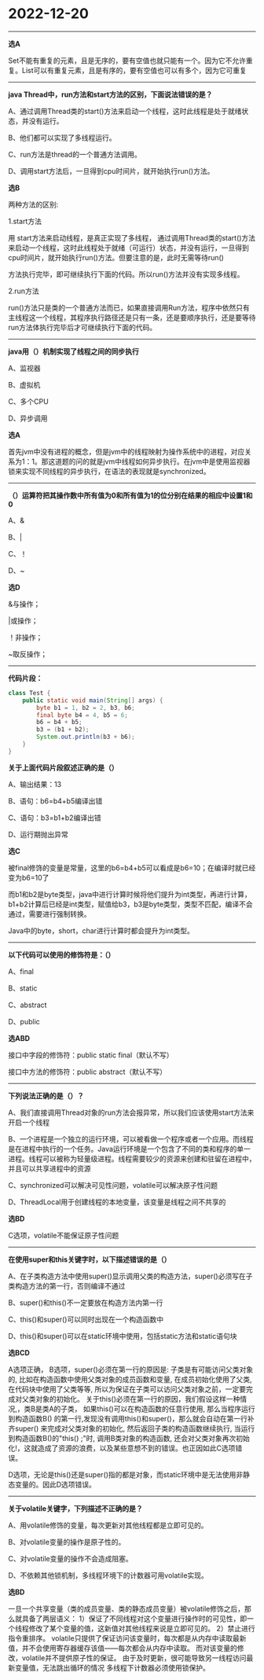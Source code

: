 # 2022-12-20

---

**选A**

Set不能有重复的元素，且是无序的，要有空值也就只能有一个。因为它不允许重复。List可以有重复元素，且是有序的，要有空值也可以有多个，因为它可重复

---

**java Thread中，run方法和start方法的区别，下面说法错误的是？**

A、通过调用Thread类的start()方法来启动一个线程，这时此线程是处于就绪状态，并没有运行。

B、他们都可以实现了多线程运行。

C、run方法是thread的一个普通方法调用。

D、调用start方法后，一旦得到cpu时间片，就开始执行run()方法。

**选B**

两种方法的区别:

1.start方法

用 start方法来启动线程，是真正实现了多线程， 通过调用Thread类的start()方法来启动一个线程，这时此线程处于就绪（可运行）状态，并没有运行，一旦得到cpu时间片，就开始执行run()方法。但要注意的是，此时无需等待run()

方法执行完毕，即可继续执行下面的代码。所以run()方法并没有实现多线程。

2.run方法

run()方法只是类的一个普通方法而已，如果直接调用Run方法，程序中依然只有主线程这一个线程，其程序执行路径还是只有一条，还是要顺序执行，还是要等待run方法体执行完毕后才可继续执行下面的代码。

---

**java用（）机制实现了线程之间的同步执行**

A、监视器

B、虚拟机

C、多个CPU

D、异步调用

**选A**

首先jvm中没有进程的概念，但是jvm中的线程映射为操作系统中的进程，对应关系为1：1。那这道题的问的就是jvm中线程如何异步执行。在jvm中是使用监视器锁来实现不同线程的异步执行，在语法的表现就是synchronized。

---

**（）运算符把其操作数中所有值为0和所有值为1的位分别在结果的相应中设置1和0**

A、&

B、|

C、！

D、~

**选D**

&与操作；

|或操作；

！非操作；

~取反操作；

---

**代码片段：**

```java
class Test {
    public static void main(String[] args) {
        byte b1 = 1, b2 = 2, b3, b6;
        final byte b4 = 4, b5 = 6;
        b6 = b4 + b5;
        b3 = (b1 + b2);
        System.out.println(b3 + b6);
    }
}
```

**关于上面代码片段叙述正确的是（）**

A、输出结果：13

B、语句：b6=b4+b5编译出错

C、语句：b3=b1+b2编译出错

D、运行期抛出异常

**选C**

被final修饰的变量是常量，这里的b6=b4+b5可以看成是b6=10；在编译时就已经变为b6=10了

而b1和b2是byte类型，java中进行计算时候将他们提升为int类型，再进行计算，b1+b2计算后已经是int类型，赋值给b3，b3是byte类型，类型不匹配，编译不会通过，需要进行强制转换。

Java中的byte，short，char进行计算时都会提升为int类型。

---

**以下代码可以使用的修饰符是：（）**

A、final

B、static

C、abstract

D、public

**选ABD**

接口中字段的修饰符：public static final（默认不写）

接口中方法的修饰符：public abstract（默认不写）

---

**下列说法正确的是（）？**

A、我们直接调用Thread对象的run方法会报异常，所以我们应该使用start方法来开启一个线程

B、一个进程是一个独立的运行环境，可以被看做一个程序或者一个应用。而线程是在进程中执行的一个任务。Java运行环境是一个包含了不同的类和程序的单一进程。线程可以被称为轻量级进程。线程需要较少的资源来创建和驻留在进程中，并且可以共享进程中的资源

C、synchronized可以解决可见性问题，volatile可以解决原子性问题

D、ThreadLocal用于创建线程的本地变量，该变量是线程之间不共享的

**选BD**

C选项，volatile不能保证原子性问题

---

**在使用super和this关键字时，以下描述错误的是（）**

A、在子类构造方法中使用super()显示调用父类的构造方法，super()必须写在子类构造方法的第一行，否则编译不通过

B、super()和this()不一定要放在构造方法内第一行

C、this()和super()可以同时出现在一个构造函数中

D、this()和super()可以在static环境中使用，包括static方法和static语句块

**选BCD**

A选项正确，
B选项，super()必须在第一行的原因是: 子类是有可能访问父类对象的, 比如在构造函数中使用父类对象的成员函数和变量, 在成员初始化使用了父类, 在代码块中使用了父类等等,
所以为保证在子类可以访问父类对象之前，一定要完成对父类对象的初始化。 关于this()必须在第一行的原因，我们假设这样一种情况,，类B是类A的子类， 如果this()可以在构造函数的任意行使用, 那么当程序运行到构造函数B()
的第一行,发现没有调用this()和super()，那么就会自动在第一行补齐super() 来完成对父类对象的初始化, 然后返回子类的构造函数继续执行, 当运行到构造函数B()的"this() ;"时, 调用B类对象的构造函数,
还会对父类对象再次初始化!，这就造成了资源的浪费，以及某些意想不到的错误。也正因如此C选项错误。

D选项，无论是this()还是super()指的都是对象，而static环境中是无法使用非静态变量的。因此D选项错误。

---

**关于volatile关键字，下列描述不正确的是？**

A、用volatile修饰的变量，每次更新对其他线程都是立即可见的。

B、对volatile变量的操作是原子性的。

C、对volatile变量的操作不会造成阻塞。

D、不依赖其他锁机制，多线程环境下的计数器可用volatile实现。

**选BD**

一旦一个共享变量（类的成员变量、类的静态成员变量）被volatile修饰之后，那么就具备了两层语义： 1）保证了不同线程对这个变量进行操作时的可见性，即一个线程修改了某个变量的值，这新值对其他线程来说是立即可见的。 2）禁止进行指令重排序。
volatile只提供了保证访问该变量时，每次都是从内存中读取最新值，并不会使用寄存器缓存该值——每次都会从内存中读取。 而对该变量的修改，volatile并不提供原子性的保证。
由于及时更新，很可能导致另一线程访问最新变量值，无法跳出循环的情况 多线程下计数器必须使用锁保护。
